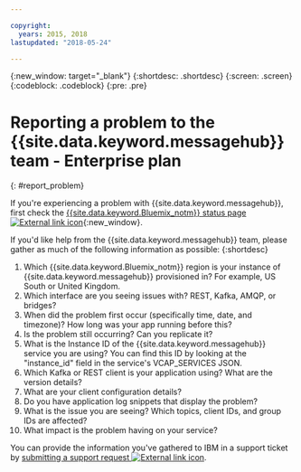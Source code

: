 ```yaml
---

copyright:
  years: 2015, 2018
lastupdated: "2018-05-24"

---
```


{:new_window: target="_blank"}
{:shortdesc: .shortdesc}
{:screen: .screen}
{:codeblock: .codeblock}
{:pre: .pre}



# Reporting a problem to the {{site.data.keyword.messagehub}} team - Enterprise plan
{: #report_problem}

If you're experiencing a problem with {{site.data.keyword.messagehub}}, first check the [{{site.data.keyword.Bluemix_notm}} status page ![External link icon](../../icons/launch-glyph.svg "External link icon")](https://console.bluemix.net/status){:new_window}. 

If you'd like help from the {{site.data.keyword.messagehub}} team, please gather as much of the following information as possible:
{:shortdesc}

1. Which {{site.data.keyword.Bluemix_notm}} region is your instance of {{site.data.keyword.messagehub}} provisioned in?  For example, US South or United Kingdom. 
2. Which interface are you seeing issues with? REST, Kafka, AMQP, or bridges?
3. When did the problem first occur (specifically time, date, and timezone)? How long was your app running before this?
4. Is the problem still occurring? Can you replicate it?
5. What is the Instance ID of the {{site.data.keyword.messagehub}} service you are using? 
You can find this ID by looking at the "instance_id" field in the service's VCAP_SERVICES JSON.
6. Which Kafka or REST client is your application using? What are the version details?
7. What are your client configuration details?
8. Do you have application log snippets that display the problem?
9. What is the issue you are seeing? Which topics, client IDs, and group IDs are affected?
10. What impact is the problem having on your service?


You can provide the information you've gathered to IBM in a support ticket by [submitting a support request ![External link icon](../../icons/launch-glyph.svg "External link icon")](/docs/get-support/howtogetsupport.html#open-ticket).







